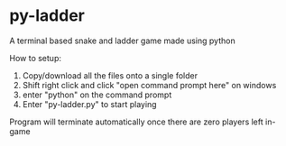 # py-ladder
A terminal based snake and ladder game made using python


How to setup:

1) Copy/download all the files onto a single folder
2) Shift right click and click "open command prompt here" on windows
3) enter "python" on the command prompt
4) Enter "py-ladder.py" to start playing


Program will terminate automatically once there are zero players left in-game
